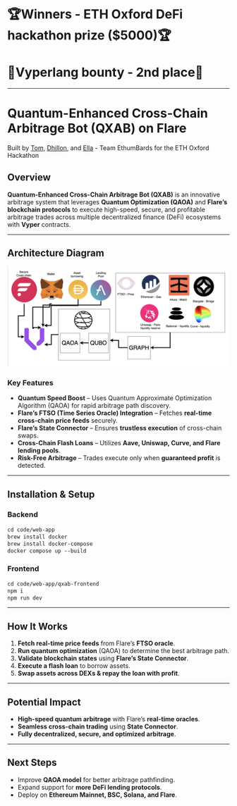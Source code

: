# 🏆Winners - ETH Oxford DeFi hackathon prize ($5000)🏆
# 🥈Vyperlang bounty - 2nd place🥈

---------------------

# Quantum-Enhanced Cross-Chain Arbitrage Bot (QXAB) on Flare  

Built by [Tom](https://www.linkedin.com/in/thomas-bale-5863542a4/), [Dhillon](https://www.linkedin.com/in/dhillon-thurairatnam/), and [Ella](github.com/cowboyella) - Team EthumBards for the ETH Oxford Hackathon  

## Overview  
**Quantum-Enhanced Cross-Chain Arbitrage Bot (QXAB)** is an innovative arbitrage system that leverages **Quantum Optimization (QAOA)** and **Flare’s blockchain protocols** to execute high-speed, secure, and profitable arbitrage trades across multiple decentralized finance (DeFi) ecosystems with **Vyper** contracts.  

---

## Architecture Diagram

![](images/arch.png)

### Key Features  
- **Quantum Speed Boost** – Uses Quantum Approximate Optimization Algorithm (QAOA) for rapid arbitrage path discovery.  
- **Flare’s FTSO (Time Series Oracle) Integration** – Fetches **real-time cross-chain price feeds** securely.  
- **Flare’s State Connector** – Ensures **trustless execution** of cross-chain swaps.  
- **Cross-Chain Flash Loans** – Utilizes **Aave, Uniswap, Curve, and Flare lending pools**.  
- **Risk-Free Arbitrage** – Trades execute only when **guaranteed profit** is detected.  

---

## Installation & Setup  

### Backend
```
cd code/web-app
brew install docker
brew install docker-compose
docker compose up --build
```

### Frontend
```
cd code/web-app/qxab-frontend
npm i
npm run dev
```

---

## How It Works  
1. **Fetch real-time price feeds** from Flare’s **FTSO oracle**.  
2. **Run quantum optimization** (QAOA) to determine the best arbitrage path.  
3. **Validate blockchain states** using **Flare’s State Connector**.  
4. **Execute a flash loan** to borrow assets.  
5. **Swap assets across DEXs & repay the loan with profit**.  

---

## Potential Impact  
- **High-speed quantum arbitrage** with Flare’s **real-time oracles**.  
- **Seamless cross-chain trading** using **State Connector**.  
- **Fully decentralized, secure, and optimized arbitrage**.  

---

## Next Steps  
- Improve **QAOA model** for better arbitrage pathfinding.  
- Expand support for **more DeFi lending protocols**.  
- Deploy on **Ethereum Mainnet, BSC, Solana, and Flare**.   

